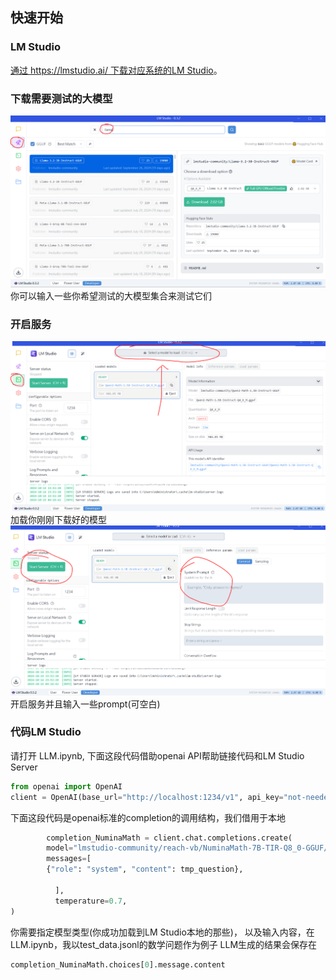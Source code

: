 ## 快速开始

### LM Studio
[通过 https://lmstudio.ai/ 下载对应系统的LM Studio](https://lmstudio.ai/)。



### 下载需要测试的大模型
![Edit live](img/1.png)
你可以输入一些你希望测试的大模型集合来测试它们

### 开启服务
![Edit live](img/2.PNG)
加载你刚刚下载好的模型
![Edit live](img/3.PNG)
开启服务并且输入一些prompt(可空白)

### 代码LM Studio
请打开 LLM.ipynb, 下面这段代码借助openai API帮助链接代码和LM Studio Server
```python
from openai import OpenAI
client = OpenAI(base_url="http://localhost:1234/v1", api_key="not-needed")
```

下面这段代码是openai标准的completion的调用结构，我们借用于本地
```python
        completion_NuminaMath = client.chat.completions.create(
        model="lmstudio-community/reach-vb/NuminaMath-7B-TIR-Q8_0-GGUF/numinamath-7b-tir-q8_0.gguf", 
        messages=[
        {"role": "system", "content": tmp_question},
   
          ],
          temperature=0.7,
)
```
你需要指定模型类型(你成功加载到LM Studio本地的那些)，
以及输入内容，在LLM.ipynb，我以test_data.jsonl的数学问题作为例子
LLM生成的结果会保存在
```python
completion_NuminaMath.choices[0].message.content
```
